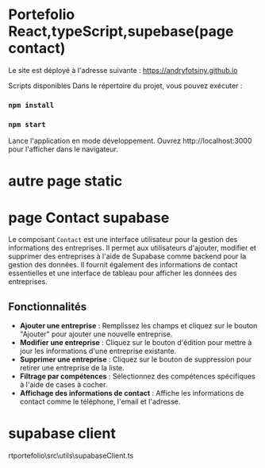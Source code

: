 
# Portefolio  React,typeScript,supebase(page contact)

Le site est déployé à l'adresse suivante :
https://andryfotsiny.github.io

Scripts disponibles
Dans le répertoire du projet, vous pouvez exécuter :
### `npm install`

### `npm start`

Lance l'application en mode développement.
Ouvrez http://localhost:3000 pour l'afficher dans le navigateur.


# autre page static
# page Contact supabase

Le composant `Contact` est une interface utilisateur pour la gestion des informations des entreprises. 
Il permet aux utilisateurs d'ajouter, modifier et supprimer des entreprises à l'aide de Supabase comme backend pour la gestion des données.
Il fournit également des informations de contact essentielles et une interface de tableau pour afficher les données des entreprises.

## Fonctionnalités

- **Ajouter une entreprise** : Remplissez les champs et cliquez sur le bouton "Ajouter" pour ajouter une nouvelle entreprise.
- **Modifier une entreprise** : Cliquez sur le bouton d'édition pour mettre à jour les informations d'une entreprise existante.
- **Supprimer une entreprise** : Cliquez sur le bouton de suppression pour retirer une entreprise de la liste.
- **Filtrage par compétences** : Sélectionnez des compétences spécifiques à l'aide de cases à cocher.
- **Affichage des informations de contact** : Affiche les informations de contact comme le téléphone, l'email et l'adresse.

# supabase client
rtportefolio\src\utils\supabaseClient.ts

   
 